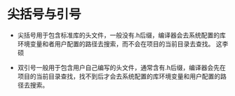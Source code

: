 # 尖括号与引号

+ 尖括号用于包含标准库的头文件，一般没有.h后缀，编译器会去系统配置的库环境变量和者用户配置的路径去搜索，而不会在项目的当前目录去查找。
  这李硕

+ 双引号一般用于包含用户自己编写的头文件，通常含有.h后缀，编译器会先在项目的当前目录查找，找不到后才会去系统配置的库环境变量和用户配置的路径去搜索。
